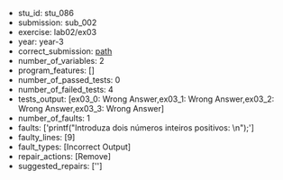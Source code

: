 - stu_id: stu_086	       
- submission: sub_002
- exercise: lab02/ex03
- year: year-3
- correct_submission: [path](https://github.com/pmorvalho/C-Pack-IPAs/blob/main/correct_submissions/year-3/lab02/ex03/ex03-stu_086-sub_015)
- number_of_variables: 2
- program_features: [] 
- number_of_passed_tests: 0
- number_of_failed_tests: 4
- tests_output: [ex03_0: Wrong Answer,ex03_1: Wrong Answer,ex03_2: Wrong Answer,ex03_3: Wrong Answer]
- number_of_faults: 1
- faults: ['printf("Introduza dois números inteiros positivos: \n");']
- faulty_lines: [9]
- fault_types: [Incorrect Output]
- repair_actions: [Remove] 
- suggested_repairs: ['']
